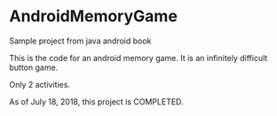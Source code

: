 # AndroidMemoryGame
Sample project from java android book

This is the code for an android memory game.
It is an infinitely difficult button game.

Only 2 activities.

As of July 18, 2018, this project is COMPLETED.
